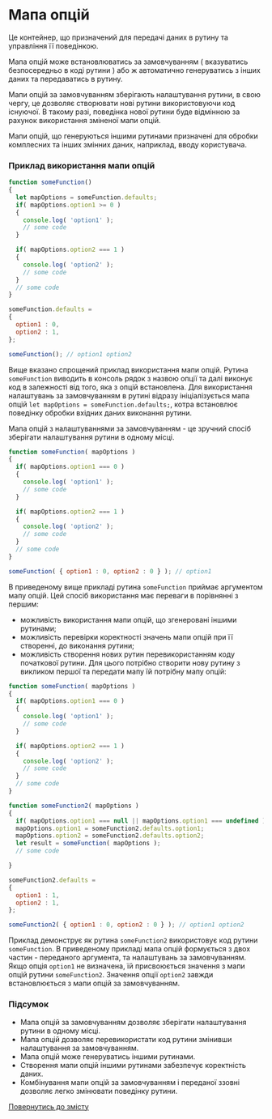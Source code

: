 # Мапа опцій

Це контейнер, що призначений для передачі даних в рутину та управління її поведінкою.

Мапа опцій може встановлюватись за замовчуванням ( вказуватись безпосередньо в коді рутини ) або ж автоматично генеруватись з інших даних та передаватись в рутину.

Мапи опцій за замовчуванням зберігають налаштування рутини, в свою чергу, це дозволяє створювати нові рутини використовуючи код існуючої. В такому разі, поведінка нової рутини буде відмінною за рахунок використання зміненої мапи опцій.  

Мапи опцій, що генеруються іншими рутинами призначені для обробки комплесних та інших змінних даних, наприклад, вводу користувача.

### Приклад використання мапи опцій

```js
function someFunction()
{
  let mapOptions = someFunction.defaults;
  if( mapOptions.option1 >= 0 )
  {
    console.log( 'option1' );
    // some code
  }

  if( mapOptions.option2 === 1 )
  {
    console.log( 'option2' );
    // some code
  }
  // some code
}

someFunction.defaults =
{
  option1 : 0,
  option2 : 1,
};

someFunction(); // option1 option2
```

Вище вказано спрощений приклад використання мапи опцій. Рутина `someFunction` виводить в консоль рядок з назвою опції та далі виконує код в залежності від того, яка з опцій встановлена. Для використання налаштувань за замовчуванням в рутині відразу ініціалізується мапа опцій `let mapOptions = someFunction.defaults;`, котра встановлює поведінку обробки вхідних даних виконання рутини.

Мапа опцій з налаштуваннями за замовчуванням - це зручний спосіб зберігати налаштування рутини в одному місці.

```js
function someFunction( mapOptions )
{
  if( mapOptions.option1 === 0 )
  {
    console.log( 'option1' );
    // some code
  }

  if( mapOptions.option2 === 1 )
  {
    console.log( 'option2' );
    // some code
  }
  // some code
}

someFunction( { option1 : 0, option2 : 0 } ); // option1
```

В приведеному вище прикладі рутина `someFunction` приймає аргументом мапу опцій. Цей спосіб використання має переваги в порівнянні з першим:

- можливість використання мапи опцій, що згенеровані іншими рутинами;
- можливість перевірки коректності значень мапи опцій при її створенні, до виконання рутини;
- можливість створення нових рутин перевикористанням коду початкової рутини. Для цього потрібно створити нову рутину з викликом першої та передати мапу їй потрібну мапу опцій:


```js
function someFunction( mapOptions )
{
  if( mapOptions.option1 === 0 )
  {
    console.log( 'option1' );
    // some code
  }

  if( mapOptions.option2 === 1 )
  {
    console.log( 'option2' );
    // some code
  }
  // some code
}

function someFunction2( mapOptions )
{
  if( mapOptions.option1 === null || mapOptions.option1 === undefined )
  mapOptions.option1 = someFunction2.defaults.option1;
  mapOptions.option2 = someFunction2.defaults.option2;
  let result = someFunction( mapOptions );
  // some code

}

someFunction2.defaults =
{
  option1 : 1,
  option2 : 1,
};

someFunction2( { option1 : 0, option2 : 0 } ); // option1 option2
```

Приклад демонструє як рутина `someFunction2` використовує код рутини `someFunction`. В приведеному прикладі мапа опцій формується з двох частин - переданого аргумента, та налаштувань за замовчуванням. Якщо опція `option1` не визначена, їй присвоюється значення з мапи опцій рутини `someFunction2`. Значення опції `option2` завжди встановлюється з мапи опцій за замовчуванням.

### Підсумок

- Мапа опцій за замовчуванням дозволяє зберігати налаштування рутини в одному місці.
- Мапа опцій дозволяє перевикористати код рутини змінивши налаштування за замовчуванням.
- Мапа опцій може генеруватись іншими рутинами.
- Створення мапи опцій іншими рутинами забезпечує коректність даних.
- Комбінування мапи опцій за замовчуванням і переданої ззовні дозволяє легко змінювати поведінку рутини.

[Повернутись до змісту](../README.md#Концепції)
